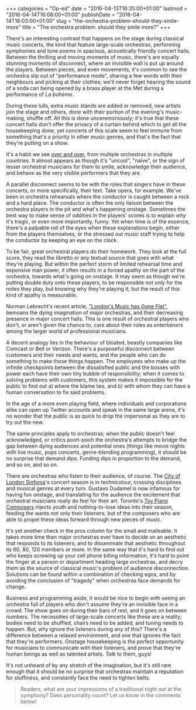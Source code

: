 +++
categories = "Op-ed"
date = "2016-04-13T16:35:00+01:00"
lastmod = "2016-04-14T16:08:00+01:00"
publishDate = "2016-04-14T16:03:00+01:00"
slug = "the-orchestra-problem-should-they-smile-more"
title = "The orchestra problem: should they smile more?"
+++

There's an interesting contrast that happens on the stage during classical music concerts, the kind that feature large-scale orchestras, performing symphonies and tone poems in spacious, acoustically friendly concert halls. Between the thrilling and moving moments of music, there's are equally stunning moments of disconnect, where an invisible wall is put up around the players. Between pieces, and even movements, it's common to see the orchestra slip out of "performance mode", sharing a few words with their neighbours and picking at their clothes; we'll never forget hearing the sound of a soda can being opened by a brass player at the Met during a performance of *La bohème*. 

During these lulls, extra music stands are added or removed, new artists join the stage and others, done with their portion of the evening's music-making, shuffle off. All this is done unceremoniously; it's true that these concert halls don't offer the privacy of a curtain behind which to get all the housekeeping done; yet concerts of this scale seem to feel immune from something that's a priority in other music genres, and that's the fact that they're putting on a show.

It's a habit we see [over and over](/putting-on-show-instrumentalists/), from multiple orchestras in multiple countries. It almost appears as though it's "uncool", "naïve", or the sign of lesser orchestral musicians for them to smile, acknowledge their audience, and behave as the very visible performers that they are.

A parallel disconnect seems to be with the roles that singers have in these concerts, or more specifically, their text. Take opera, for example. We've been in orchestra rehearsals where the conductor is caught between a rock and a hard place. The conductor is often the only liaison between the orchestra players in the pit and what's happening onstage. Sometimes the best way to make sense of oddities in the players' scores is to explain *why* it's tragic, or even more importantly, funny. Yet when time is of the essence, there's a palpable roll of the eyes when these explanations begin, either from the players themselves, or the stressed out music staff trying to help the conductor by keeping an eye on the clock. 

To be fair, great orchestral players do their homework. They look at the full score, they read the libretto or any textual source that goes with what they're playing. But within the perfect storm of limited rehearsal time and expensive man power, it often results in a forced apathy on the part of the orchestra, towards what's going on onstage. It may seem as though we're putting double duty onto these players, to be responsible not only for the notes they play, but knowing why they're playing it; but the result of this kind of apathy is measurable.

Norman Lebrecht's recent article, ["London's Music has Gone Flat"](http://standpointmag.co.uk/music-april-2016-norman-lebrecht-london-orchestras-gone-flat), bemoans the dying imagination of major orchestras, and their decreasing presence in major concert halls. This is one result of orchestral players who don't, or aren't given the chance to, care about their roles as *entertainers* among the larger world of professional musicians.

A decent analogy lies in the behaviour of bloated, beastly companies like Comcast or Bell or Verizon. There's a purposeful disconnect between customers and their needs and wants, and the people who can do something to make those things happen. The employees who make up the infinite checkpoints between the dissatisfied public and the bosses with power each have their own tiny bubble of responsibility; when it comes to solving problems with customers, this system makes it impossible for the public to find out a) where the blame lies, and b) with whom they can have a human conversation to fix said problems.

In the age of a more even playing field, where individuals and corporations alike can open up Twitter accounts and speak in the same large arena, it's no wonder that the public is as quick to drop the impersonal as they are to try out the new.

The same principles apply to orchestras; when the public doesn't feel acknowledged, or critics pooh-pooh the orchestra's attempts to bridge the gap between dying audiences and potential ones (things like movie nights with live music, pops concerts, genre-blending programming), it should be no surprise that demand dips. Funding dips in proportion to the demand, and so on, and so on.

There are orchestras who listen to their audience, of course. The [City of London Sinfonia](https://cityoflondonsinfonia.co.uk/)'s concert season is in technicolour, crossing disciplines and musical genres at every turn. Gustavo Dudamel is now infamous for having fun onstage, and translating for the audience the excitement that orchestral musicians really do feel for their art. Toronto's [Toy Piano Composers](http://toypianocomposers.com/Toy_Piano_Composers/about.html) injects youth and nothing-to-lose ideas into their season, feeding the wants not only their listeners, but of the composers who are able to propel these ideas forward through new pieces of music.

It's yet another check in the pros column for the small and malleable. It takes more time than major orchestras ever have to decide on an aesthetic that responds to its listeners, and to disseminate that aesthetic throughout its 60, 80, 120 members or more. In the same way that it's hard to find out who keeps screwing up your cell phone billing information, it's hard to point the finger at a person or department heading large orchestras, and decry them as the source of classical music's problem of audience disconnection. Solutions can be found within a combination of checking egos, and by avoiding the conclusion of "tragedy" when orchestras face demands for change. 

Business and programming aside, it would be nice to begin with seeing an orchestra full of players who don't assume they're an invisible face in a crowd. The show goes on during their bars of rest, and it goes on between numbers. The necessities of large-scale concerts like these are a reality; bodies need to be shuffled, chairs need to be added, and tuning needs to happen. But, why ignore the listeners during any of this? There's a difference between a relaxed environment, and one that ignores the fact that they're performers. Onstage housekeeping is the perfect opportunity for musicians to communicate with their listeners, and prove that they're human beings as well as talented artists. *Talk* to them, guys! 

It's not unheard of by any stretch of the imagination, but it's still rare enough that it should be no surprise that orchestras maintain a reputation for stuffiness, and constantly face the need to tighten belts.

>Readers, what are your impressions of a traditional night out at the symphony? Does personality count? Let us know in the comments below!
